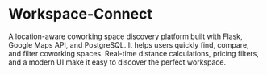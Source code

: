 # Workspace-Connect
A location-aware coworking space discovery platform built with Flask, Google Maps API, and PostgreSQL. It helps users quickly find, compare, and filter coworking spaces. Real-time distance calculations, pricing filters, and a modern UI make it easy to discover the perfect workspace.
